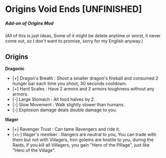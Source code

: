 # Origins Void Ends \[UNFINISHED\]
##### Add-on of Origins Mod
(All of this is just ideas, Some of it might be delete anytime or worst, it never come out, so I don't want to promise, sorry for my English anyway.)

## Origins

**Dragonic**
- \[+\] Dragon's Breath : Shoot a smaller dragon's fireball and consumed 2 hunger bar each time you shoot, 30 seconds cooldown.
- \[+\] Hard Scales : Have 2 armors and 2 armors toughness without any armors.
- \[-\] Large Stomach : All food halves by 2.
- \[-\] Slow Movement : Walk slightly slower than humans.
- \[-\] Explosion damage deals double damage to you.

**Illager**
- \[+\] Ravenger Trust : Can tame Ravengers and ride it.
- \[+\\-\] Illager's member : Illangers are neutral to you, You can trade with them but not with Villagers, Iron golems are hostile to you, during the Raids,
if you kill all Villagers, you gain "Hero of the Pillage", just like "Hero of the Village".


